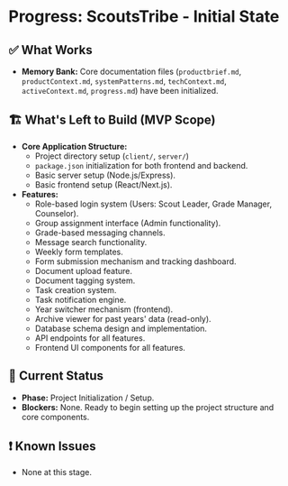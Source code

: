 # Progress: ScoutsTribe - Initial State

## ✅ What Works

- **Memory Bank:** Core documentation files (`productbrief.md`, `productContext.md`, `systemPatterns.md`, `techContext.md`, `activeContext.md`, `progress.md`) have been initialized.

## 🏗️ What's Left to Build (MVP Scope)

- **Core Application Structure:**
    - Project directory setup (`client/`, `server/`)
    - `package.json` initialization for both frontend and backend.
    - Basic server setup (Node.js/Express).
    - Basic frontend setup (React/Next.js).
- **Features:**
    - Role-based login system (Users: Scout Leader, Grade Manager, Counselor).
    - Group assignment interface (Admin functionality).
    - Grade-based messaging channels.
    - Message search functionality.
    - Weekly form templates.
    - Form submission mechanism and tracking dashboard.
    - Document upload feature.
    - Document tagging system.
    - Task creation system.
    - Task notification engine.
    - Year switcher mechanism (frontend).
    - Archive viewer for past years' data (read-only).
    - Database schema design and implementation.
    - API endpoints for all features.
    - Frontend UI components for all features.

## 🚦 Current Status

- **Phase:** Project Initialization / Setup.
- **Blockers:** None. Ready to begin setting up the project structure and core components.

## ❗ Known Issues

- None at this stage.